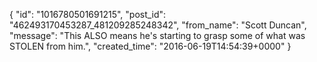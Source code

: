  {
   "id": "1016780501691215",
   "post_id": "462493170453287_481209285248342",
   "from_name": "Scott Duncan",
   "message": "This ALSO means he's starting to grasp some of what was STOLEN from him.",
   "created_time": "2016-06-19T14:54:39+0000"
 }
